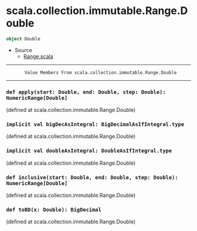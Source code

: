 
#                   scala.collection.immutable.Range.Double                   #

```scala
object Double
```

* Source
  * [Range.scala](https://github.com/scala/scala/tree/6d09a1ba5f/src/library/scala/collection/immutable/Range.scala#L1)


--------------------------------------------------------------------------------
           Value Members From scala.collection.immutable.Range.Double
--------------------------------------------------------------------------------


### `def apply(start: Double, end: Double, step: Double): NumericRange[Double]` ###

(defined at scala.collection.immutable.Range.Double)


### `implicit val bigDecAsIntegral: BigDecimalAsIfIntegral.type`             ###

(defined at scala.collection.immutable.Range.Double)


### `implicit val doubleAsIntegral: DoubleAsIfIntegral.type`                 ###

(defined at scala.collection.immutable.Range.Double)


### `def inclusive(start: Double, end: Double, step: Double): NumericRange[Double]` ###

(defined at scala.collection.immutable.Range.Double)


### `def toBD(x: Double): BigDecimal`                                        ###
(defined at scala.collection.immutable.Range.Double)
